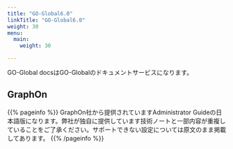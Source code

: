 ```yaml
---
title: "GO-Global6.0"
linkTitle: "GO-Global6.0"
weight: 30
menu:
  main:
    weight: 30

---
```


GO-Global docsはGO-Globalのドキュメントサービスになります。

## GraphOn


{{% pageinfo %}}
GraphOn社から提供されていますAdministrator Guideの日本語版になります。弊社が独自に提供しています技術ノートと一部内容が重複していることをご了承ください。サポートできない設定については原文のまま掲載してあります。
{{% /pageinfo %}}
